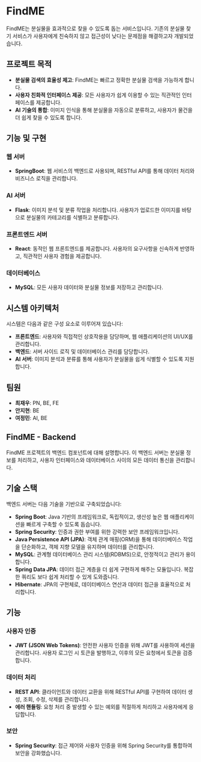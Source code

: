 # FindME

FindME는 분실물을 효과적으로 찾을 수 있도록 돕는 서비스입니다. 기존의 분실물 찾기 서비스가 사용자에게 친숙하지 않고 접근성이 낮다는 문제점을 해결하고자 개발되었습니다.

## 프로젝트 목적

- **분실물 검색의 효율성 제고**: FindME는 빠르고 정확한 분실물 검색을 가능하게 합니다.
- **사용자 친화적 인터페이스 제공**: 모든 사용자가 쉽게 이용할 수 있는 직관적인 인터페이스를 제공합니다.
- **AI 기술의 통합**: 이미지 인식을 통해 분실물을 자동으로 분류하고, 사용자가 물건을 더 쉽게 찾을 수 있도록 합니다.

## 기능 및 구현

### 웹 서버

- **SpringBoot**: 웹 서비스의 백엔드로 사용되며, RESTful API를 통해 데이터 처리와 비즈니스 로직을 관리합니다.

### AI 서버

- **Flask**: 이미지 분석 및 분류 작업을 처리합니다. 사용자가 업로드한 이미지를 바탕으로 분실물의 카테고리를 식별하고 분류합니다.

### 프론트엔드 서버

- **React**: 동적인 웹 프론트엔드를 제공합니다. 사용자의 요구사항을 신속하게 반영하고, 직관적인 사용자 경험을 제공합니다.

### 데이터베이스

- **MySQL**: 모든 사용자 데이터와 분실물 정보를 저장하고 관리합니다.

## 시스템 아키텍처

시스템은 다음과 같은 구성 요소로 이루어져 있습니다:

- **프론트엔드**: 사용자와 직접적인 상호작용을 담당하며, 웹 애플리케이션의 UI/UX를 관리합니다.
- **백엔드**: 서버 사이드 로직 및 데이터베이스 관리를 담당합니다.
- **AI 서버**: 이미지 분석과 분류를 통해 사용자가 분실물을 쉽게 식별할 수 있도록 지원합니다.

## 팀원

- **최재우**: PN, BE, FE
- **안지현**: BE
- **여정민**: AI, BE

## FindME - Backend

FindME 프로젝트의 백엔드 컴포넌트에 대해 설명합니다. 이 백엔드 서버는 분실물 정보를 처리하고, 사용자 인터페이스와 데이터베이스 사이의 모든 데이터 통신을 관리합니다.

## 기술 스택

백엔드 서버는 다음 기술을 기반으로 구축되었습니다:

- **Spring Boot**: Java 기반의 프레임워크로, 독립적이고, 생산성 높은 웹 애플리케이션을 빠르게 구축할 수 있도록 돕습니다.
- **Spring Security**: 인증과 권한 부여를 위한 강력한 보안 프레임워크입니다.
- **Java Persistence API (JPA)**: 객체 관계 매핑(ORM)을 통해 데이터베이스 작업을 단순화하고, 객체 지향 모델을 유지하며 데이터를 관리합니다.
- **MySQL**: 관계형 데이터베이스 관리 시스템(RDBMS)으로, 안정적이고 관리가 용이합니다.
- **Spring Data JPA**: 데이터 접근 계층을 더 쉽게 구현하게 해주는 모듈입니다. 복잡한 쿼리도 보다 쉽게 처리할 수 있게 도와줍니다.
- **Hibernate**: JPA의 구현체로, 데이터베이스 연산과 데이터 접근을 효율적으로 처리합니다.

## 기능

### 사용자 인증

- **JWT (JSON Web Tokens)**: 안전한 사용자 인증을 위해 JWT를 사용하여 세션을 관리합니다. 사용자 로그인 시 토큰을 발행하고, 이후의 모든 요청에서 토큰을 검증합니다.

### 데이터 처리

- **REST API**: 클라이언트와 데이터 교환을 위해 RESTful API를 구현하여 데이터 생성, 조회, 수정, 삭제를 관리합니다.
- **에러 핸들링**: 요청 처리 중 발생할 수 있는 예외를 적절하게 처리하고 사용자에게 응답합니다.

### 보안

- **Spring Security**: 접근 제어와 사용자 인증을 위해 Spring Security를 통합하여 보안을 강화했습니다.
